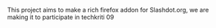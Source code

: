 This project aims to make a rich firefox addon for Slashdot.org, we are making it to participate in techkriti 09